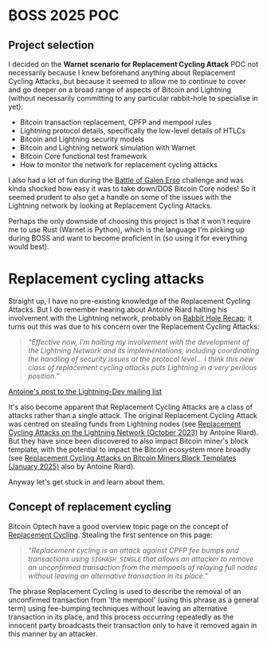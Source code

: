 # ₿OSS 2025 POC

## Project selection
I decided on the **Warnet scenario for Replacement Cycling Attack** POC not necessarily because I knew beforehand anything about Replacement Cycling Attacks, but because it seemed to allow me to continue to cover and go deeper on a broad range of aspects of Bitcoin and Lightning (without necessarily committing to any particular rabbit-hole to specialise in yet):
- Bitcoin transaction replacement, CPFP and mempool rules
- Lightning protocol details, specifically the low-level details of HTLCs
- Bitcoin and Lightning security models
- Bitcoin and Lightning network simulation with Warnet
- Bitcoin Core functional test framework
- How to monitor the network for replacement cycling attacks

I also had a lot of fun during the [Battle of Galen Erso](./5-battle-of-galen-erso.md) challenge and was kinda shocked how easy it was to take down/DOS Bitcoin Core nodes! So it seemed prudent to also get a handle on some of the issues with the Lightning network by looking at Replacement Cycling Attacks.

Perhaps the only downside of choosing this project is that it won't require me to use Rust (Warnet is Python), which is the language
I'm picking up during ₿OSS and want to become proficient in (so using it for everything would best).

# Replacement cycling attacks
Straight up, I have no pre-existing knowledge of the Replacement Cycling Attacks. But I do remember hearing about Antoine Riard halting his involvement with the Lightning network, probably on [Rabbit Hole Recap](https://rhr.tv); it turns out this was due to his concern over the Replacement Cycling Attacks:

> _“Effective now, I’m halting my involvement with the development of the Lightning Network and its implementations, including coordinating the handling of security issues at the protocol level... I think this new class of replacement cycling attacks puts Lightning in a very perilous position.”_

[Antoine's post to the Lightning-Dev mailing list](https://diyhpl.us/~bryan/irc/bitcoin/bitcoin-dev/linuxfoundation-pipermail/lightning-dev/2023-October/004154.txt)

It's also become apparent that Replacement Cycling Attacks are a class of attacks rather than a single attack. The original Replacement Cycling Attack was centred on stealing funds from Lightning nodes (see [Replacement Cycling Attacks on the Lightning Network (October 2023)](https://github.com/ariard/mempool-research/blob/2023-10-replacement-paper/replacement-cycling.pdf) by Antoine Riard). But they have since been discovered to also impact Bitcoin miner's block template, with the potential to impact the Bitcoin ecosystem more broadly (see [Replacement Cycling Attacks on Bitcoin Miners Block Templates (January 2025)](https://github.com/ariard/mempool-research/blob/2023-10-replacement-paper/rca-bmbt.pdf) also by Antoine Riard).

Anyway let's get stuck in and learn about them.

## Concept of replacement cycling
Bitcoin Optech have a good overview topic page on the concept of [Replacement Cycling](https://bitcoinops.org/en/topics/replacement-cycling/). Stealing the first sentence on this page:
> _"Replacement cycling is an attack against CPFP fee bumps and transactions using `SIGHASH_SINGLE` that allows an attacker to remove an unconfirmed transaction from the mempools of relaying full nodes without leaving an alternative transaction in its place."_

The phrase Replacement Cycling is used to describe the removal of an unconfirmed transaction from 'the mempool' (using this phrase as a general term) using fee-bumping techniques without leaving an alternative transaction in its place, and this process occurring repeatedly as the innocent party broadcasts their transaction only to have it removed again in this manner by an attacker.
